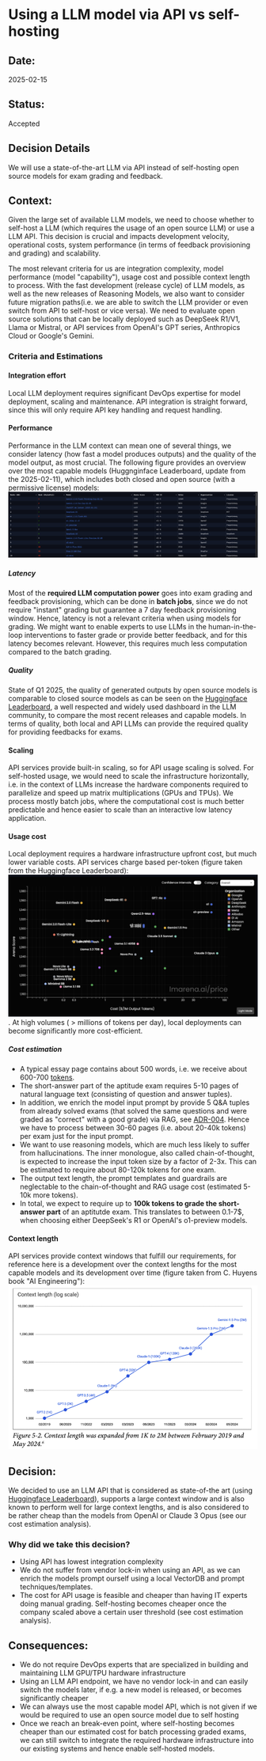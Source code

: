 # Using a LLM model via API vs self-hosting

## Date:
2025-02-15

## Status:
Accepted

## Decision Details
We will use a state-of-the-art LLM via API instead of self-hosting open source models for exam grading and feedback.

## Context:
Given the large set of available LLM models, we need to choose whether to self-host a LLM (which requires the usage of an open source LLM) or use a LLM API.
This decision is crucial and impacts development velocity, operational costs, system performance (in terms of feedback provisioning and grading) and scalability.

The most relevant criteria for us are integration complexity, model performance (model "capability"), usage cost and possible context length to process. 
With the fast development (release cycle) of LLM models, as well as the new releases of Reasoning Models, we also want to consider future migration paths(i.e. we are able to switch the LLM provider or even switch from API to self-host or vice versa). 
We need to evaluate open source solutions that can be locally deployed such as DeepSeek R1/V1, Llama or Mistral, or API services from OpenAI's GPT series, Anthropics Cloud or Google's Gemini.

### Criteria and Estimations
#### Integration effort
Local LLM deployment requires significant DevOps expertise for model deployment, scaling and maintenance. API integration is straight forward, since this will only require API key handling and request handling.
#### Performance
Performance in the LLM context can mean one of several things, we consider latency (how fast a model produces outputs) and the quality of the model output, as most crucial. The following figure provides an overview over the most capable models (Huggnginface Leaderboard, update from the 2025-02-11), which includes both closed and open source (with a permissive license) models:
![Pairwise comparison of LLM capabilities](../../assets/images/model-ranking.png "Pairwise performance comparison")
##### Latency 
Most of the **required LLM computation power** goes into exam grading and feedback provisioning, which can be done in **batch jobs**, since we do not require "instant" grading but guarantee a 7 day feedback provisioning window. Hence, latency is not a relevant criteria when using models for grading. We might want to enable experts to use LLMs in the human-in-the-loop interventions to faster grade or provide better feedback, and for this latency becomes relevant. However, this requires much less computation compared to the batch grading.
##### Quality 
State of Q1 2025, the quality of generated outputs by open source models is comparable to closed source models as can be seen on the [Huggingface Leaderboard](https://lmarena.ai/), a well respected and widely used dashboard in the LLM community, to compare the most recent releases and capable models. In terms of quality, both local and API LLMs can provide the required quality for providing feedbacks for exams.
#### Scaling
API services provide built-in scaling, so for API usage scaling is solved. For self-hosted usage, we would need to scale the infrastructure horizontally, i.e. in the context of LLMs increase the hardware components required to parallelize and speed up matrix multiplications (GPUs and TPUs). We process mostly batch jobs, where the computational cost is much better predictable and hence easier to scale than an interactive low latency application.
#### Usage cost
Local deployment requires a hardware infrastructure upfront cost, but much lower variable costs. API services charge based per-token (figure taken from the Huggingface Leaderboard): ![Comparison of LLM API usage costs](../../assets/images/cost-analysis.png "Cost Comparison"). At high volumes ( > millions of tokens per day), local deployments can become significantly more cost-efficient.
##### Cost estimation
- A typical essay page contains about 500 words, i.e. we receive about 600-700 [tokens](https://help.openai.com/en/articles/4936856-what-are-tokens-and-how-to-count-them). 
- The short-answer part of the aptitude exam requires 5-10 pages of natural language text (consisting of question and answer tuples).
- In addition, we enrich the model input prompt by provide 5 Q&A tuples from already solved exams (that solved the same questions and were graded as "correct" with a good grade) via RAG, see [ADR-004](/assets/adr/ADR-004-provide-context-for-llm.md). Hence we have to process between 30-60 pages (i.e. about 20-40k tokens) per exam just for the input prompt. 
- We want to use reasoning models, which are much less likely to suffer from hallucinations. The inner monologue, also called chain-of-thought, is expected to increase the input token size by a factor of 2-3x. This can be estimated to require about 80-120k tokens for one exam.
- The output text length, the prompt templates and guardrails are neglectable to the chain-of-thought and RAG usage cost (estimated 5-10k more tokens).
- In total, we expect to require up to **100k tokens to grade the short-answer part** of an aptitutde exam. This translates to between 0.1-7$, when choosing either DeepSeek's R1 or OpenAI's o1-preview models.
#### Context length
API services provide context windows that fulfill our requirements, for reference here is a development over the context lengths for the most capable models and its development over time (figure taken from C. Huyens book "AI Engineering"):
![Context length expansion](../../assets/images/context-length.png "LLM Context Length expansion")

## Decision:
We decided to use an LLM API that is considered as state-of-the art (using [Huggingface Leaderboard](https://lmarena.ai/)), supports a large context window and is also known to perform well for large context lengths, and is also considered to be rather cheap than the models from OpenAI or Claude 3 Opus (see our cost estimation analysis). 

### Why did we take this decision?
- Using API has lowest integration complexity
- We do not suffer from vendor lock-in when using an API, as we can enrich the models prompt ourself using a local VectorDB and prompt techniques/templates.
- The cost for API usage is feasible and cheaper than having IT experts doing manual grading. Self-hosting becomes cheaper once the company scaled above a certain user threshold (see cost estimation analysis).


## Consequences:
- We do not require DevOps experts that are specialized in building and maintaining LLM GPU/TPU hardware infrastructure
- Using an LLM API endpoint, we have no vendor lock-in and can easily switch the models later, if e.g. a new model is released, or becomes significantly cheaper
- We can always use the most capable model API, which is not given if we would be required to use an open source model due to self hosting
- Once we reach an break-even point, where self-hosting becomes cheaper than our estimated cost for batch processing graded exams, we can still switch to integrate the required hardware infrastructure into our existing systems and hence enable self-hosted models.
